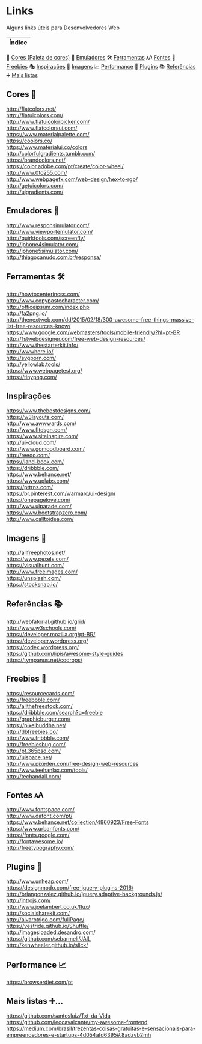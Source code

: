 # Links
Alguns links úteis para Desenvolvedores Web

|Índice|
|------|
 🎨 [Cores (Paleta de cores)](#Cores) 
 📱 [Emuladores](#Emuladores) 
 🛠️ [Ferramentas](#Ferramentas)
 🗚 [Fontes](#Fontes)
 💸 [Freebies](#Freebies)
 🎭 [Inspirações](#Inspirações)
 📸 [Imagens](#Imagens)
 📈 [Performance](#Performance)
 🔌 [Plugins](#Plugins)
 📚 [Referências](#Referências)
 ➕ [Mais listas](#Mais-listas)


    
## Cores 🎨

http://flatcolors.net/    
http://flatuicolors.com/   
http://www.flatuicolorpicker.com/   
http://www.flatcolorsui.com/   
https://www.materialpalette.com/   
https://coolors.co/   
https://www.materialui.co/colors   
http://colorfulgradients.tumblr.com/   
https://brandcolors.net/    
https://color.adobe.com/pt/create/color-wheel/   
http://www.0to255.com/   
http://www.webpagefx.com/web-design/hex-to-rgb/   
http://getuicolors.com/   
http://uigradients.com/   

## Emuladores 📱
http://www.responsimulator.com/   
http://www.viewportemulator.com/   
http://quirktools.com/screenfly/   
http://iphone4simulator.com/   
http://iphone5simulator.com/   
http://thiagocanudo.com.br/responsa/   

## Ferramentas 🛠️
http://howtocenterincss.com/   
http://www.copypastecharacter.com/   
http://officeipsum.com/index.php   
http://fa2png.io/   
http://thenextweb.com/dd/2015/02/18/300-awesome-free-things-massive-list-free-resources-know/   
https://www.google.com/webmasters/tools/mobile-friendly/?hl=pt-BR   
http://1stwebdesigner.com/free-web-design-resources/   
http://www.thestarterkit.info/   
http://wwwhere.io/   
http://svgporn.com/   
http://yellowlab.tools/   
https://www.webpagetest.org/   
https://tinypng.com/   

## Inspirações
https://www.thebestdesigns.com/   
https://w3layouts.com/   
http://www.awwwards.com/   
http://www.fltdsgn.com/   
https://www.siteinspire.com/   
http://ui-cloud.com/   
http://www.gomoodboard.com/   
http://reeoo.com/   
https://land-book.com/   
https://dribbble.com/   
https://www.behance.net/   
https://www.uplabs.com/   
https://pttrns.com/   
https://br.pinterest.com/warmarc/ui-design/   
https://onepagelove.com/   
http://www.uiparade.com/   
https://www.bootstrapzero.com/   
http://www.calltoidea.com/   

## Imagens 📸
http://allfreephotos.net/   
https://www.pexels.com/   
https://visualhunt.com/   
http://www.freeimages.com/   
https://unsplash.com/   
https://stocksnap.io/   

## Referências 📚
http://webfatorial.github.io/grid/   
http://www.w3schools.com/   
https://developer.mozilla.org/pt-BR/   
https://developer.wordpress.org/   
https://codex.wordpress.org/   
https://github.com/lipis/awesome-style-guides   
https://tympanus.net/codrops/   

## Freebies 💸 
https://resourcecards.com/   
http://freebbble.com/   
http://allthefreestock.com/   
https://dribbble.com/search?q=freebie   
http://graphicburger.com/   
https://pixelbuddha.net/   
http://dbfreebies.co/   
http://www.fribbble.com/   
http://freebiesbug.com/   
http://pt.365psd.com/   
http://uispace.net/   
http://www.pixeden.com/free-design-web-resources   
http://www.teehanlax.com/tools/   
http://techandall.com/   

## Fontes 🗚
http://www.fontspace.com/   
http://www.dafont.com/pt/   
https://www.behance.net/collection/4860923/Free-Fonts   
https://www.urbanfonts.com/   
https://fonts.google.com/   
http://fontawesome.io/   
http://freetypography.com/   

## Plugins 🔌
http://www.unheap.com/   
https://designmodo.com/free-jquery-plugins-2016/   
http://briangonzalez.github.io/jquery.adaptive-backgrounds.js/   
http://introjs.com/   
http://www.joelambert.co.uk/flux/   
http://socialsharekit.com/   
http://alvarotrigo.com/fullPage/   
https://vestride.github.io/Shuffle/   
http://imagesloaded.desandro.com/   
https://github.com/sebarmeli/JAIL   
http://kenwheeler.github.io/slick/   

## Performance 📈 
https://browserdiet.com/pt   

## Mais listas ➕...
https://github.com/santosluiz/Txt-da-Vida   
https://github.com/leocavalcante/my-awesome-frontend   
https://medium.com/brasil/trezentas-coisas-gratuitas-e-sensacionais-para-empreendedores-e-startups-4d054afd6395#.8adzvb2mh   

